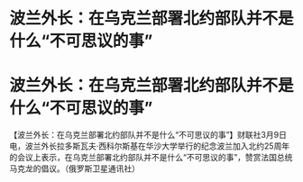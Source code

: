# 波兰外长：在乌克兰部署北约部队并不是什么“不可思议的事”

# 波兰外长：在乌克兰部署北约部队并不是什么“不可思议的事”

【波兰外长：在乌克兰部署北约部队并不是什么“不可思议的事”】财联社3月9日电，波兰外长拉多斯瓦夫·西科尔斯基在华沙大学举行的纪念波兰加入北约25周年的会议上表示，在乌克兰部署北约部队并不是什么“不可思议的事”，赞赏法国总统马克龙的倡议。（俄罗斯卫星通讯社）

